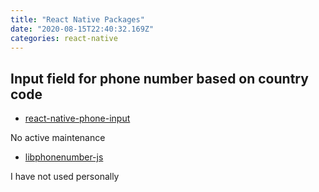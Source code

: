 ```yaml
---
title: "React Native Packages"
date: "2020-08-15T22:40:32.169Z"
categories: react-native
---
```


## Input field for phone number based on country code

- [react-native-phone-input](https://www.npmjs.com/package/react-native-phone-input)

No active maintenance

- [libphonenumber-js](https://www.npmjs.com/package/libphonenumber-js)

I have not used personally
